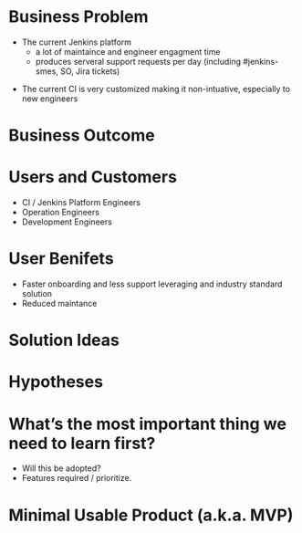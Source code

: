 # Business Problem
* The current Jenkins platform
	* a lot of maintaince and engineer engagment time
	* produces serveral support requests per day (including #jenkins-smes, SO, Jira tickets)
 - The current CI is very customized making it non-intuative, especially to new engineers
# Business Outcome
# Users and Customers

 - CI / Jenkins Platform Engineers
 - Operation Engineers
 - Development Engineers

# User Benifets

 - Faster onboarding and less support leveraging and industry standard solution
 - Reduced maintance
# Solution Ideas
# Hypotheses
# What’s the most important thing we need to learn first?
 - Will this be adopted?
 - Features required / prioritize.

# Minimal Usable Product (a.k.a. MVP)

<!--stackedit_data:
eyJoaXN0b3J5IjpbLTE0NDI3Nzc2OTksLTE1MjU3MjMwMTFdfQ
==
-->
